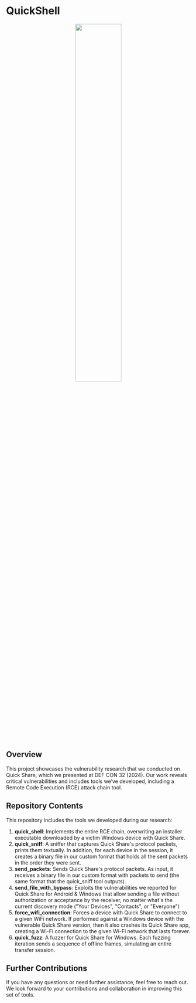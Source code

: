 # QuickShell
<div align="center">
<img src="./images/quick_shell_logo.png" width="50%"/>
</div align="center">

## Overview
This project showcases the vulnerability research that we conducted on Quick Share, which we presented at DEF CON 32 (2024). Our work reveals critical vulnerabilities and includes tools we’ve developed, including a Remote Code Execution (RCE) attack chain tool.


## Repository Contents

This repository includes the tools we developed during our research:

1. **quick_shell**: Implements the entire RCE chain, overwriting an installer executable downloaded by a victim Windows device with Quick Share.
2. **quick_sniff**: A sniffer that captures Quick Share's protocol packets, prints them textually. In addition, for each device in the session, it creates a binary file in our custom format that holds all the sent packets in the order they were sent.
3. **send_packets**: Sends Quick Share's protocol packets. As input, it receives a binary file in our custom format with packets to send (the same format that the quick_sniff tool outputs).
4. **send_file_with_bypass**: Exploits the vulnerabilities we reported for Quick Share for Android & Windows that allow sending a file without authorization or acceptance by the receiver, no matter what's the current discovery mode ("Your Devices", "Contacts", or "Everyone")
5. **force_wifi_connection**: Forces a device with Quick Share to connect to a given WiFi network. If performed against a Windows device with the vulnerable Quick Share version, then it also crashes its Quick Share app, creating a Wi-Fi connection to the given Wi-Fi network that lasts forever.
6. **quick_fuzz**: A fuzzer for Quick Share for Windows. Each fuzzing iteration sends a sequence of offline frames, simulating an entire transfer session.


## Further Contributions
If you have any questions or need further assistance, feel free to reach out. We look forward to your contributions and collaboration in improving this set of tools.